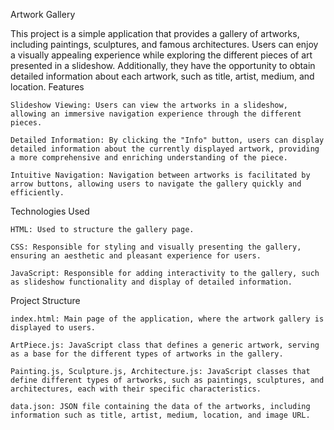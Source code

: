 Artwork Gallery

This project is a simple application that provides a gallery of artworks, including paintings, sculptures, and famous architectures. Users can enjoy a visually appealing experience while exploring the different pieces of art presented in a slideshow. Additionally, they have the opportunity to obtain detailed information about each artwork, such as title, artist, medium, and location.
Features

    Slideshow Viewing: Users can view the artworks in a slideshow, allowing an immersive navigation experience through the different pieces.

    Detailed Information: By clicking the "Info" button, users can display detailed information about the currently displayed artwork, providing a more comprehensive and enriching understanding of the piece.

    Intuitive Navigation: Navigation between artworks is facilitated by arrow buttons, allowing users to navigate the gallery quickly and efficiently.

Technologies Used

    HTML: Used to structure the gallery page.

    CSS: Responsible for styling and visually presenting the gallery, ensuring an aesthetic and pleasant experience for users.

    JavaScript: Responsible for adding interactivity to the gallery, such as slideshow functionality and display of detailed information.

Project Structure

    index.html: Main page of the application, where the artwork gallery is displayed to users.

    ArtPiece.js: JavaScript class that defines a generic artwork, serving as a base for the different types of artworks in the gallery.

    Painting.js, Sculpture.js, Architecture.js: JavaScript classes that define different types of artworks, such as paintings, sculptures, and architectures, each with their specific characteristics.

    data.json: JSON file containing the data of the artworks, including information such as title, artist, medium, location, and image URL.



